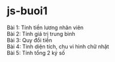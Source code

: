 # js-buoi1
Bài 1: Tính tiền lương nhân viên <br>
Bài 2: Tính giá trị trung bình<br>
Bài 3: Quy đổi tiền<br>
Bài 4: Tính diện tích, chu vi hình chữ nhật<br>
Bài 5: Tính tổng 2 ký số<br>